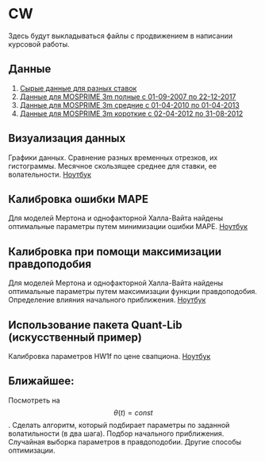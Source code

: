 # CW
Здесь будут выкладываться файлы с продвижением в написании курсовой работы.
## Данные
1) [Сырые данные для разных ставок](https://github.com/DESimakov/CW/blob/master/mosprime.csv) 
2) [Данные для MOSPRIME 3m полные с 01-09-2007 по 22-12-2017](https://github.com/DESimakov/CW/blob/master/mosprime3m.csv)
3) [Данные для MOSPRIME 3m средние с 01-04-2010 по 01-04-2013](https://github.com/DESimakov/CW/blob/master/mosprime3m_between.csv)
4) [Данные для MOSPRIME 3m короткие с 02-04-2012 по 31-08-2012](https://github.com/DESimakov/CW/blob/master/mosprime3m_short.csv)
## Визуализация данных
Графики данных. Сравнение разных временных отрезков, их гистограммы. Месячное скользящее среднее для ставки, ее волательности. [Ноутбук](https://github.com/DESimakov/CW/blob/master/CW_data_and_visualisation.ipynb) 
## Калибровка ошибки MAPE
Для моделей Мертона и однофакторной Халла-Вайта найдены оптимальные параметры путем минимизации ошибки MAPE. [Ноутбук](https://github.com/DESimakov/CW/blob/master/CWm-calibration_MAPE.ipynb)
## Калибровка при помощи максимизации правдоподобия
Для моделей Мертона и однофакторной Халла-Вайта найдены оптимальные параметры путем максимизации функции правдоподобия. Определение влияния начального приближения. [Ноутбук](https://github.com/DESimakov/CW/blob/master/CWm-calibration_ML.ipynb)
## Использование пакета Quant-Lib (искусственный пример)
Калибровка параметров HW1f по цене свапциона. [Ноутбук](https://github.com/DESimakov/CW/blob/master/CW_QuantLib.ipynb)
## Ближайшее:
Посмотреть на $$ \theta(t) = const $$ . Сделать алгоритм, который подбирает параметры по заданной волатильности (в два шага). Подбор начального приближения. Случайная выборка параметров в правдоподобии. Другие способы оптимизации.
